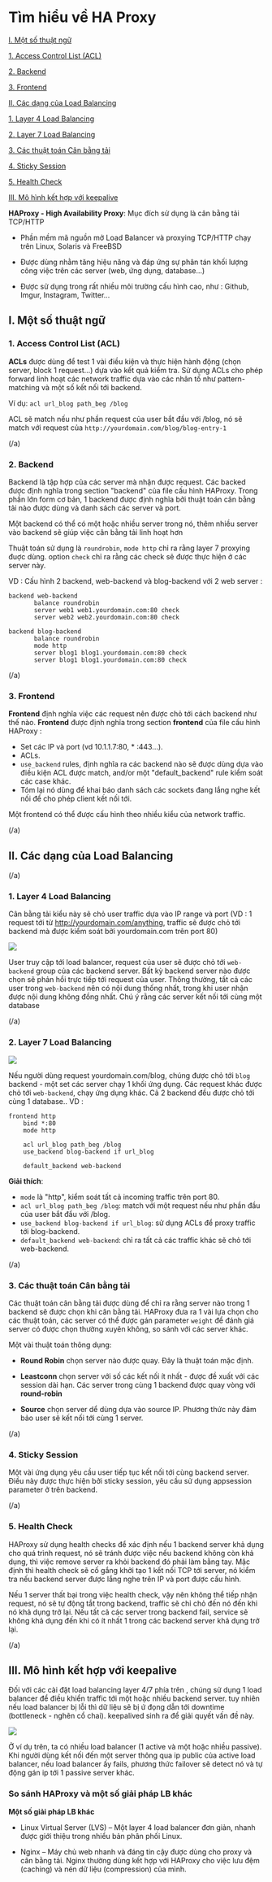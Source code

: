 # Tìm hiểu về HA Proxy

[I. Một số thuật ngữ](#1)

[1. Access Control List (ACL)](#2)

[2. Backend](#3)

[3. Frontend](#4)

[II. Các dạng của Load Balancing](#5)

[1. Layer 4 Load Balancing](#6)

[2. Layer 7 Load Balancing](#7)

[3. Các thuật toán Cân bằng tải](#8)

[4. Sticky Session](#9)

[5. Health Check](#10)

[III. Mô hình kết hợp với keepalive](#11)


**HAProxy - High Availability Proxy**: Mục đích sử dụng là cân bằng tải TCP/HTTP

- Phần mềm mã nguồn mở Load Balancer và proxying TCP/HTTP chạy trên Linux, Solaris và FreeBSD

- Được dùng nhằm tăng hiệu năng và đáp ứng sự phân tán khối lượng công việc trên các server (web, ứng dụng, database...)

- Được sử dụng trong rất nhiều môi trường cấu hình cao, như : Github, Imgur, Instagram, Twitter...

<a name="1">
	
## I. Một số thuật ngữ

<a name="2">
	
### 1. Access Control List (ACL)

**ACLs** được dùng để test 1 vài điều kiện và thực hiện hành động (chọn server, block 1 request...) dựa vào kết quả kiểm tra. Sử dụng ACLs cho phép forward linh hoạt các network traffic dựa vào các nhân tố như pattern-matching và một số kết nối tới backend.

Ví dụ: `acl url_blog path_beg /blog`

ACL sẽ match nếu như phần request của user bắt đầu với /blog, nó sẽ match với request của `http://yourdomain.com/blog/blog-entry-1`

<a name="3">(/a)
### 2. Backend

Backend là tập hợp của các server mà nhận được request. Các backed được định nghĩa trong section "backend" của file cấu hình HAProxy. Trong phần lớn form cơ bản, 1 backend được định nghĩa bởi thuật toán cân bằng tải nào được dùng và danh sách các server và port.

Một backend có thể có một hoặc nhiều server trong nó, thêm nhiều server vào backend sẽ giúp việc cân bằng tải linh hoạt hơn

Thuật toán sử dụng là `roundrobin`, `mode http` chỉ ra rằng layer 7 proxying đuợc dùng. option `check` chỉ ra rằng các check sẽ được thực hiện ở các server này.

VD : Cấu hình 2 backend, web-backend và blog-backend với 2 web server :
```
backend web-backend
	   balance roundrobin
	   server web1 web1.yourdomain.com:80 check
	   server web2 web2.yourdomain.com:80 check

backend blog-backend
	   balance roundrobin
	   mode http
	   server blog1 blog1.yourdomain.com:80 check
	   server blog1 blog1.yourdomain.com:80 check
```

<a name="4">(/a)
### 3. Frontend

**Frontend** định nghĩa việc các request nên được chỏ tới cách backend như thế nào. **Frontend** được định nghĩa trong section **frontend** của file cấu hình HAProxy :

- Set các IP và port (vd 10.1.1.7:80, * :443...).
- ACLs.
- `use_backend` rules, định nghĩa ra các backend nào sẽ được dùng dựa vào điều kiện ACL được match, and/or một "default_backend" rule kiểm soát các case khác.
- Tóm lại nó dùng để khai báo danh sách các sockets đang lắng nghe kết nối để cho phép client kết nối tới.

Một frontend có thể được cấu hình theo nhiều kiểu của network traffic.

<a name="5">(/a)
## II. Các dạng của Load Balancing

<a name="6">(/a)
### 1. Layer 4 Load Balancing

Cân bằng tải kiểu này sẽ chỏ user traffic dựa vào IP range và port (VD : 1 request tới từ http://yourdomain.com/anything, traffic sẽ được chỏ tới backend mà được kiểm soát bởi yourdomain.com trên port 80)

<img src="https://i.imgur.com/xuXhdkH.png">

User truy cập tới load balancer, request của user sẽ được chỏ tới `web-backend` group của các backend server. Bất kỳ backend server nào được chọn sẽ phản hồi trực tiếp tới request của user. Thông thường, tất cả các user trong `web-backend` nên có nội dung thống nhất, trong khi user nhận được nội dung không đồng nhất. Chú ý rằng các server kết nối tới cùng một database

<a name="7">(/a)
### 2. Layer 7 Load Balancing

<img src="https://i.imgur.com/9FKaudn.png">

Nếu người dùng request yourdomain.com/blog, chúng được chỏ tới `blog` backend - một set các server chạy 1 khối ứng dụng. Các request khác được chỏ tới `web-backend`, chạy ứng dụng khác. Cả 2 backend đều được chỏ tới cùng 1 database.. 
VD :
```
frontend http 
	bind *:80 
	mode http
	
	acl url_blog path_beg /blog
	use_backend blog-backend if url_blog
	
	default_backend web-backend
```
**Giải thích**:

- `mode` là "http", kiểm soát tất cả incoming traffic trên port 80.
- `acl url_blog path_beg /blog`: match với một request nếu như phần đầu của user bắt đầu với /blog.
- `use_backend blog-backend if url_blog`: sử dụng ACLs để proxy traffic tới blog-backend.
- `default_backend web-backend`: chỉ ra tất cả các traffic khác sẽ chỏ tới web-backend.

<a name="8">(/a)
### 3. Các thuật toán Cân bằng tải

Các thuật toán cân bằng tải được dùng để chỉ ra rằng server nào trong 1 backend sẽ được chọn khi cân bằng tải. HAProxy đưa ra 1 vài lựa chọn cho các thuật toán, các server có thể được gán parameter `weight` để đánh giá server có được chọn thường xuyên không, so sánh với các server khác.

Một vài thuật toán thông dụng:

- **Round Robin** chọn server nào được quay. Đây là thuật toán mặc định.

- **Leastconn** chọn server với số các kết nối ít nhất - được đề xuất với các session dài hạn. Các server trong cùng 1 backend được quay vòng với **round-robin**

- **Source** chọn server dể dùng dựa vào source IP. Phương thức này đảm bảo user sẽ kết nối tới cùng 1 server.

<a name="9">(/a)
### 4. Sticky Session

Một vài ứng dụng yêu cầu user tiếp tục kết nối tới cùng backend server. Điều này được thực hiện bởi sticky session, yêu cầu sử dụng appsession parameter ở trên backend.

<a name="10">(/a)
### 5. Health Check

HAProxy sử dụng health checks để xác định nếu 1 backend server khả dụng cho quá trình request, nó sẽ tránh được việc nếu backend không còn khả dụng, thì việc remove server ra khỏi backend đó phải làm bằng tay. Mặc định thì health check sẽ cố gắng khởi tạo 1 kết nối TCP tới server, nó kiểm tra nếu backend server được lắng nghe trên IP và port được cấu hình.

Nếu 1 server thất bại trong việc health check, vậy nên không thể tiếp nhận request, nó sẽ tự động tắt trong backend, traffic sẽ chỉ chỏ đến nó đến khi nó khả dụng trở lại. Nếu tất cả các server trong backend fail, service sẽ không khả dụng đến khi có ít nhất 1 trong các backend server khả dụng trở lại.

<a name="11">(/a)
## III. Mô hình kết hợp với keepalive


Đối với các cài đặt load balancing layer 4/7 phía trên , chúng sử dụng 1 load balancer để điều khiển traffic tới một hoặc nhiều backend server. tuy nhiên nếu load balancer bị lỗi thì dữ liệu sẽ bị ứ đọng dẫn tới downtime (bottleneck - nghẽn cổ chai). keepalived sinh ra để giải quyết vấn đề này.

<img src="https://i.imgur.com/nBZWycp.gif">

Ở ví dụ trên, ta có nhiều load balancer (1 active và một hoặc nhiều passive). Khi người dùng kết nối đến một server thông qua ip public của active load balancer, nếu load balancer ấy fails, phương thức failover sẽ detect nó và tự động gán ip tới 1 passive server khác.


### So sánh HAProxy và một số giải pháp LB khác

**Một số giải pháp LB khác**

- Linux Virtual Server (LVS) – Một layer 4 load balancer đơn giản, nhanh được giới thiệu trong nhiều bản phân phối Linux.

- Nginx – Máy chủ web nhanh và đáng tin cậy được dùng cho proxy và cân bằng tải. Nginx thường dùng kết hợp với HAProxy cho việc lưu đệm (caching) và nén dữ liệu (compression) của mình.

